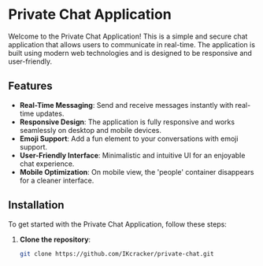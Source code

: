 # Private Chat Application

Welcome to the Private Chat Application! This is a simple and secure chat application that allows users to communicate in real-time. The application is built using modern web technologies and is designed to be responsive and user-friendly.

## Features

- **Real-Time Messaging**: Send and receive messages instantly with real-time updates.
- **Responsive Design**: The application is fully responsive and works seamlessly on desktop and mobile devices.
- **Emoji Support**: Add a fun element to your conversations with emoji support.
- **User-Friendly Interface**: Minimalistic and intuitive UI for an enjoyable chat experience.
- **Mobile Optimization**: On mobile view, the 'people' container disappears for a cleaner interface.

## Installation

To get started with the Private Chat Application, follow these steps:

1. **Clone the repository**:
   ```bash
   git clone https://github.com/IKcracker/private-chat.git
